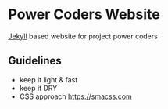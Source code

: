 # Power Coders Website

[Jekyll](https://jekyllrb.com/) based website for project power coders

## Guidelines

* keep it light & fast
* keep it DRY
* CSS approach https://smacss.com
